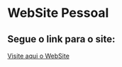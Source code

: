 <!-- Esse arquivo readme será usado como "roteiro" do projeto nesse primeiro momento -->
# WebSite Pessoal
## Segue o link para o site: 
[Visite aqui o WebSite](https://jonadabhonoriodeveloper.netlify.app/#Pai)
  
